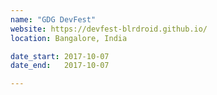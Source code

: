 ```yaml
---
name: "GDG DevFest"
website: https://devfest-blrdroid.github.io/
location: Bangalore, India

date_start: 2017-10-07
date_end:   2017-10-07

---
```

